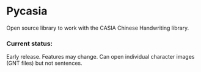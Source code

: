 # Pycasia
Open source library to work with the CASIA Chinese Handwriting library.
### Current status:
Early release. Features may change. Can open individual character images (GNT files) but not sentences.
